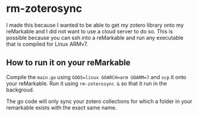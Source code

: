 # rm-zoterosync

I made this because I wanted to be able to get my zotero library onto my reMarkable and I did not want to use a cloud server to do so.
This is possible because you can ssh into a reMarkable and run any executable that is compiled for Linux ARMv7.

## How to run it on your reMarkable

Compile the `main.go` using `GOOS=linux GOARCH=arm GOARM=7` and `scp` it onto your reMarkable. Run it using `rm-zoterosync &` so that it run
in the backgroud. 

The go code will only sync your zotero collections for which a folder in your remarkable exists with the exact same name. 
